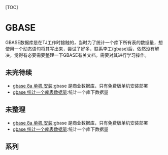 [TOC]

# GBASE

​	GBASE数据库是在TJ工作时接触的，当时为了统计一个库下所有表的数据量，想使用一个动态语句将其写出来，尝试了好多，联系李工(gbase)后，依然没有解决，觉得有必要需要整理一下GBASE有关文档。需要对其进行学习操作。



## 未完待续

- [gbase 8a 单机 安装](../20180825/gbase_8a_single_install.md):gbase 是商业数据库，只有免费版单机安装部署
- [gbase 统计一个库表数据量](gbase_库_统计表数据量.md):统计一个库下数据量



## 未整理

- [gbase 8a 单机 安装](../20180825/gbase_8a_single_install.md):gbase 是商业数据库，只有免费版单机安装部署
- [gbase 统计一个库表数据量](../20180827/gbase_库_统计表数据量.md):统计一个库下数据量



## 系列

